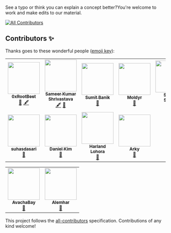 See a typo or think you can explain a concept better?You're welcome to work and make edits to our material. 
<!-- ALL-CONTRIBUTORS-BADGE:START - Do not remove or modify this section -->
[![All Contributors](https://img.shields.io/badge/all_contributors-11-orange.svg?style=flat-square)](#contributors-)
<!-- ALL-CONTRIBUTORS-BADGE:END -->


## Contributors ✨

Thanks goes to these wonderful people ([emoji key](https://allcontributors.org/docs/en/emoji-key)):

<!-- ALL-CONTRIBUTORS-LIST:START - Do not remove or modify this section -->
<!-- prettier-ignore-start -->
<!-- markdownlint-disable -->
<table>
  <tr>
    <td align="center"><a href="https://github.com/0xrootbeet"><img src="https://avatars.githubusercontent.com/u/95595538?v=4?s=100" width="100px;" alt=""/><br /><sub><b>0xRootBeet</b></sub></a><br /><a href="https://github.com/CadenaDev/courses/issues?q=author%3A0xrootbeet" title="Bug reports">🐛</a> <a href="#content-0xrootbeet" title="Content">🖋</a></td>
    <td align="center"><a href="https://www.linkedin.com/in/sameer-kumar-shrivastava-a79650227/"><img src="https://avatars.githubusercontent.com/u/95861453?v=4?s=100" width="100px;" alt=""/><br /><sub><b>Sameer Kumar Shrivastava</b></sub></a><br /><a href="#content-sameer-kumar-shrivastava" title="Content">🖋</a> <a href="https://github.com/CadenaDev/courses/issues?q=author%3Asameer-kumar-shrivastava" title="Bug reports">🐛</a></td>
    <td align="center"><a href="https://www.linkedin.com/in/sumitbanik/"><img src="https://avatars.githubusercontent.com/u/36637433?v=4?s=100" width="100px;" alt=""/><br /><sub><b>Sumit Banik</b></sub></a><br /><a href="https://github.com/CadenaDev/courses/issues?q=author%3AiSumitBanik" title="Bug reports">🐛</a></td>
    <td align="center"><a href="https://github.com/Moldir28"><img src="https://avatars.githubusercontent.com/u/75260678?v=4?s=100" width="100px;" alt=""/><br /><sub><b>Moldyr </b></sub></a><br /><a href="https://github.com/CadenaDev/courses/issues?q=author%3AMoldir28" title="Bug reports">🐛</a></td>
    <td align="center"><a href="https://sushanshakya.github.io/"><img src="https://avatars.githubusercontent.com/u/53656009?v=4?s=100" width="100px;" alt=""/><br /><sub><b>Sushan Shakya</b></sub></a><br /><a href="https://github.com/CadenaDev/courses/issues?q=author%3ASushanShakya" title="Bug reports">🐛</a></td>
    <td align="center"><a href="https://ceghap.com/"><img src="https://avatars.githubusercontent.com/u/3787687?v=4?s=100" width="100px;" alt=""/><br /><sub><b>Ashraf Latif</b></sub></a><br /><a href="https://github.com/CadenaDev/courses/issues?q=author%3Aceghap" title="Bug reports">🐛</a></td>
    <td align="center"><a href="https://github.com/maxeclairs"><img src="https://avatars.githubusercontent.com/u/4637967?v=4?s=100" width="100px;" alt=""/><br /><sub><b>Akhilesh Upadhyaya</b></sub></a><br /><a href="https://github.com/CadenaDev/courses/issues?q=author%3Amaxeclairs" title="Bug reports">🐛</a></td>
  </tr>
  <tr>
    <td align="center"><a href="https://github.com/suhasdasari"><img src="https://avatars.githubusercontent.com/u/62507133?v=4?s=100" width="100px;" alt=""/><br /><sub><b>suhasdasari</b></sub></a><br /><a href="https://github.com/CadenaDev/courses/issues?q=author%3Asuhasdasari" title="Bug reports">🐛</a></td>
    <td align="center"><a href="https://github.com/dkayzee"><img src="https://avatars.githubusercontent.com/u/43211253?v=4?s=100" width="100px;" alt=""/><br /><sub><b>Daniel Kim</b></sub></a><br /><a href="https://github.com/CadenaDev/courses/issues?q=author%3Adkayzee" title="Bug reports">🐛</a></td>
    <td align="center"><a href="https://harlandlohora.com/"><img src="https://avatars.githubusercontent.com/u/26666489?v=4?s=100" width="100px;" alt=""/><br /><sub><b>Harland Lohora</b></sub></a><br /><a href="https://github.com/CadenaDev/courses/issues?q=author%3AHarlandLohora" title="Bug reports">🐛</a></td>
    <td align="center"><a href="https://github.com/ArkyTech-Inc"><img src="https://avatars.githubusercontent.com/u/39137642?v=4?s=100" width="100px;" alt=""/><br /><sub><b>Arky</b></sub></a><br /><a href="https://github.com/CadenaDev/courses/issues?q=author%3AArkyTech-Inc" title="Bug reports">🐛</a></td>
  </tr>
</table>

<!-- markdownlint-restore -->
<!-- prettier-ignore-end -->

<!-- ALL-CONTRIBUTORS-LIST:END -->
<table>
  <tr>
        <td align="center"><a href="https://github.com/AvachaBay"><img src="https://avatars.githubusercontent.com/u/45499422?v=4?s=100" width="100px;" alt=""/><br /><sub><b>AvachaBay </b></sub></a><br /><a href="https://github.com/CadenaDev/courses/" title="Bug reports">🐛</a></td>
        <td align="center"><a href="https://github.com/alemhar"><img src="https://avatars.githubusercontent.com/u/13273199?v=4?s=100" width="100px;" alt=""/><br /><sub><b>Alemhar </b></sub></a><br /><a href="https://github.com/alemhar" title="Bug reports">🐛</a></td>

  </tr>
</table>

This project follows the [all-contributors](https://github.com/all-contributors/all-contributors) specification. Contributions of any kind welcome!
